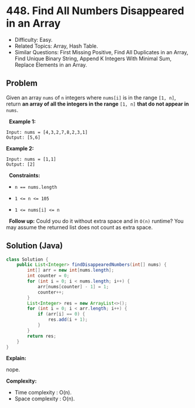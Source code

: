 # 448. Find All Numbers Disappeared in an Array

- Difficulty: Easy.
- Related Topics: Array, Hash Table.
- Similar Questions: First Missing Positive, Find All Duplicates in an Array, Find Unique Binary String, Append K Integers With Minimal Sum, Replace Elements in an Array.

## Problem

Given an array ```nums``` of ```n``` integers where ```nums[i]``` is in the range ```[1, n]```, return **an array of all the integers in the range** ```[1, n]``` **that do not appear in** ```nums```.

 
**Example 1:**
```
Input: nums = [4,3,2,7,8,2,3,1]
Output: [5,6]
```

**Example 2:**
```
Input: nums = [1,1]
Output: [2]
```
 
**Constraints:**


	
- ```n == nums.length```
	
- ```1 <= n <= 105```
	
- ```1 <= nums[i] <= n```


 
**Follow up:** Could you do it without extra space and in ```O(n)``` runtime? You may assume the returned list does not count as extra space.


## Solution (Java)

```java
class Solution {
    public List<Integer> findDisappearedNumbers(int[] nums) {
        int[] arr = new int[nums.length];
        int counter = 0;
        for (int i = 0; i < nums.length; i++) {
            arr[nums[counter] - 1] = 1;
            counter++;
        }
        List<Integer> res = new ArrayList<>();
        for (int i = 0; i < arr.length; i++) {
            if (arr[i] == 0) {
                res.add(i + 1);
            }
        }
        return res;
    }
}
```

**Explain:**

nope.

**Complexity:**

* Time complexity : O(n).
* Space complexity : O(n).
